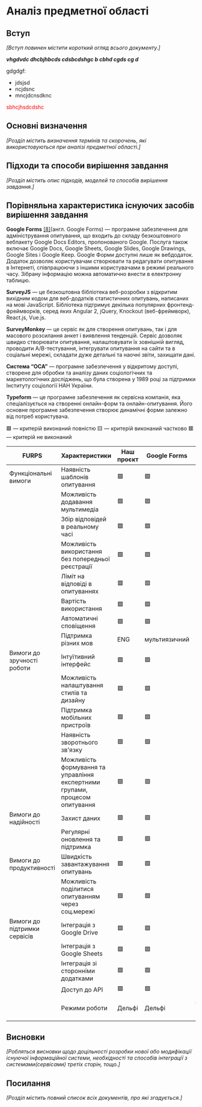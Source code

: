 # Аналіз предметної області

## Вступ

*[Вступ повинен містити короткий огляд всього документу.]*
 
 ***vhgdvdc dhcbjhbcds cdsbcdshgc b cbhd cgds cg d***

 gdgdgf:
 - jdsjsd
 - ncjdsnc
 - mncjdcnsdknc

<span style="color:red"> sbhcjhsdcdshc </span>

## Основні визначення

*[Розділ містить визначення термінів та скорочень, які використовуються при аналізі предметної області.]*

## Підходи та способи вирішення завдання

*[Розділ містить опис підходів, моделей та способів вирішення завдання.]*

## Порівняльна характеристика існуючих засобів вирішення завдання

**Google Forms** [[8]](https://github.com/AntonenkoTymofii/edu_db_labs_group1/blob/rabiichuk_daria/docs/requirements/state-of-the-art.md#%D0%BF%D0%BE%D1%81%D0%B8%D0%BB%D0%B0%D0%BD%D0%BD%D1%8F)(англ. Google Forms) — програмне забезпечення для адміністрування опитування, що входить до складу безкоштовного вебпакету Google Docs Editors, пропонованого Google. Послуга також включає Google Docs, Google Sheets, Google Slides, Google Drawings, Google Sites і Google Keep. Google Форми доступні лише як вебдодаток. Додаток дозволяє користувачам створювати та редагувати опитування в Інтернеті, співпрацюючи з іншими користувачами в режимі реального часу. Зібрану інформацію можна автоматично внести в електронну таблицю.

**SurveyJS** — це безкоштовна бібліотека веб-розробки з відкритим вихідним кодом для веб-додатків статистичних опитувань, написаних на мові JavaScript. Бібліотека підтримує декілька популярних фронтенд-фреймворків, серед яких Angular 2, jQuery, Knockout (веб-фреймворк), React.js, Vue.js.

**SurveyMonkey** — це сервіс як для створення опитувань, так і для масового розсилання анкет і виявлення тенденцій. Сервіс дозволяє швидко створювати опитування, налаштовувати їх зовнішній вигляд, проводити А/B-тестування, інтегрувати опитування на сайти та в соціальні мережі, складати дуже детальні та наочні звіти, захищати дані.

**Система “ОСА”** — програмне забезпечення у відкритому доступі, створене для обробки та аналізу даних соціологічних та маркетологічних досліджень, що була створена у 1989 році за підтримки Інституту соціології НАН України.

**Typeform** — це програмне забезпечення як сервісна компанія, яка спеціалізується на створенні онлайн-форм та онлайн-опитування. Його основне програмне забезпечення створює динамічні форми залежно від потреб користувача.

🟩 — критерій виконаний повністю
🟨 — критерій виконаний частково
🟥 — критерій не виконаний

| FURPS | Характеристики | Наш проєкт | Google Forms  | SurveyJS | SurveyMonkey | OCA | Typeform |
| ------------- | ------------- | ------------- | ------------- |------------- | ------------- | ------------- |------------- |
| Функціональні вимоги | Наявність шаблонів опитування | 🟩  | 🟩  | 🟥 | 🟨 | 🟥 |🟩|
| | Можливість додавання мультимедіа | 🟩 | 🟩  | 🟩 | 🟩 | 🟩 | 🟩 |
| | Збір відповідей в реальному часі | 🟩 | 🟩  | 🟩 | 🟩 | 🟩 | 🟩 |
| | Можливість використання без попередньої реєстрації  | 🟩 | 🟩 | 🟩 | 🟥 | 🟩 | 🟩 |
| | Ліміт на відповіді в опитуваннях  | 🟥 | 🟥  | 🟥 | 🟨  | 🟥 | 🟥 |
| | Вартість використання  | 🟩 | 🟩 | 🟨 | 🟨 | 🟨 | 🟨 |
| | Автоматичні сповіщення  | 🟩 | 🟩 | 🟥 | 🟩  | 🟩  | 🟩 |
| | Підтримка різних мов  | ENG | мультиязичний  | ENG | мультиязичний| UKR/ENG | мультиязичний|
| Вимоги до зручності роботи | Інтуїтивний інтерфейс  | 🟩 | 🟩 | 🟥 | 🟩 | 🟥  | 🟩 |
| | Можливість налаштування стилів та дизайну  | 🟩 | 🟩  | 🟩 | 🟩 | 🟩 | 🟩 |
| | Підтримка мобільних пристроїв | 🟩 | 🟩  | 🟩 | 🟩 | 🟩 | 🟩 |
| | Наявність зворотнього зв'язку  | 🟩 | 🟩  | 🟩 | 🟩 | 🟥 | 🟩 |
| | Можливість формування та управління експертними групами, процесом опитування  | 🟩 | 🟥 | 🟨 | 🟨 |  🟩 | 🟥 |
| Вимоги до надійності | Захист даних | 🟩 | 🟩  | 🟩 | 🟩 | 🟩 | 🟩 |
| | Регулярні оновлення та підтримка  | 🟩 | 🟩  | 🟩 | 🟩 | 🟩 | 🟩 |
| Вимоги до продуктивності | Швидкість завантажування опитувань | 🟩 | 🟩 | 🟨 | 🟩 | 🟩 | 🟩 |
| | Можливість поділитися опитуванням через соц.мережі | 🟩 | 🟩 | 🟥 | 🟩 | 🟥 | 🟩 |
| Вимоги до підтримки сервісів | Інтеграція з Google Drive  | 🟩 | 🟩  | 🟩 | 🟥 | 🟥 | 🟩 |
| | Інтеграція з Google Sheets | 🟩 | 🟩  | 🟩 | 🟩 | 🟥 | 🟩 |
| |Інтеграція зі сторонніми додатками | 🟩 | 🟩  | 🟩 | 🟩 | 🟩 | 🟩 |
| | Доступ до API | 🟩 | 🟩  | 🟩 | 🟩 | 🟥 | 🟩 |
| | Режими роботи | Дельфі | Дельфі | Дельфі, мозковий штурм | Дельфі | Дельфі | Дельфі | Дельфі |

## Висновки

*[Робляться висновки щодо доцільності розробки нової або модифікації існуючої інформаційної системи, необхідності та способів інтеграції з системами(сервісами) третіх сторін, тощо.]*

## Посилання

*[Розділ містить повний список всіх документів, про які згадується.]*
